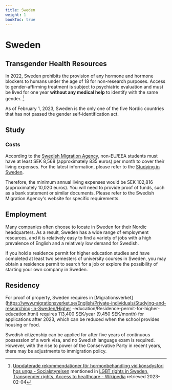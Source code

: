 ```yaml
---
title: Sweden
weight: 1
bookToc: true
---
```


# Sweden

## Transgender Health Resources

In 2022, Sweden prohibits the provision of any hormone and hormone blockers to humans under the age of 18 for non-research purposes. Access to gender-affirming treatment is subject to psychiatric evaluation and must be lived for one year **without any medical help** to identify with the same gender. [^1]

As of February 1, 2023, Sweden is the only one of the five Nordic countries that has not passed the gender self-identification act.

## Study


### Costs

According to the [Swedish Migration Agency]((https://www.migrationsverket.se/)), non-EU/EEA students must have at least SEK 8,568 (approximately 835 euros) per month to cover their living expenses. For the latest information, please refer to the [Studying in Sweden](https://www.migrationsverket.se/English/Private-individuals/Studying-in-Sweden.html).

Therefore, the minimum annual living expenses would be SEK 102,816 (approximately 10,020 euros). You will need to provide proof of funds, such as a bank statement or similar documents. Please refer to the Swedish Migration Agency's website for specific requirements.

## Employment

Many companies often choose to locate in Sweden for their Nordic headquarters. As a result, Sweden has a wide range of employment resources, and it is relatively easy to find a variety of jobs with a high prevalence of English and a relatively low demand for Swedish.

If you hold a residence permit for higher education studies and have completed at least two semesters of university courses in Sweden, you may obtain a residence permit to search for a job or explore the possibility of starting your own company in Sweden.

## Residency

For proof of property, Sweden requires in [Migrationsverket](https://www.migrationsverket.se/English/Private-individuals/Studying-and-researching-in-Sweden/Higher -education/Residence-permit-for-higher-education.html) requires 113,400 SEK/year (9,450 SEK/month) for applications after 2023, which can be reduced when the school provides housing or food.

Swedish citizenship can be applied for after five years of continuous possession of a work visa, and no Swedish language exam is required. However, with the rise to power of the Conservative Party in recent years, there may be adjustments to immigration policy.


[^1]: [Uppdaterade rekommendationer för hormonbehandling vid könsdysfori hos unga - Socialstyrelsen](https://www.socialstyrelsen.se/om-socialstyrelsen/pressrum/press/uppdaterade-rekommendationer-for-hormonbehandling-vid-konsdysfori-hos-unga/) mentioned in [LGBT rights in Sweden, Transgender rights, Access to healthcare - Wikipedia](https://en.wikipedia.org/wiki/LGBT_rights_in_Sweden) retrieved 2023-02-04
